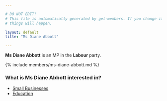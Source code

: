 ```yaml
---

# DO NOT EDIT!
# This file is automatically generated by get-members. If you change it, bad
# things will happen.

layout: default
title: "Ms Diane Abbott"

---
```


**Ms Diane Abbott** is an MP in the **Labour** party.

{% include members/ms-diane-abbott.md %}

### What is Ms Diane Abbott interested in?


* [Small Businesses](/interests/small-businesses.html)
* [Education](/interests/education.html)
